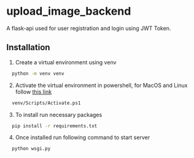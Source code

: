 # upload_image_backend
A flask-api used for user registration and login using JWT Token.

## Installation 

1. Create a virtual environment using venv
```bash 
  python -m venv venv
```
2. Activate the virtual environment in powershell, for MacOS and Linux follow [this link](https://docs.python.org/3/library/venv.html)
```bash 
  venv/Scripts/Activate.ps1
```
3. To install run necessary packages
```bash 
  pip install -r requirements.txt
```
4. Once installed run following command to start server
```bash 
  python wsgi.py
```
